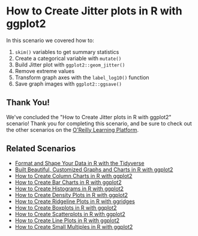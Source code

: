 # How to Create Jitter plots in R with ggplot2

In this scenario we covered how to:

1. `skim()` variables to get summary statistics
2. Create a categorical variable with `mutate()`
3. Build Jitter plot with `ggplot2::geom_jitter()`
4. Remove extreme values
5. Transform graph axes with the `label_log10()` function
4. Save graph images with `ggplot2::ggsave()`

## Thank You!

We've concluded the "How to Create Jitter plots in R with ggplot2" scenario! Thank you for completing this scenario, and be sure to check out the other scenarios on the [O'Reilly Learning Platform](https://learning.oreilly.com/).

## Related Scenarios

* [Format and Shape Your Data in R with the Tidyverse](https://learning.oreilly.com/scenarios/-/9781492079064)
* [Built Beautiful, Customized Graphs and Charts in R with ggplot2](https://learning.oreilly.com/scenarios/-/9781492079071)
* [How to Create Column Charts in R with ggplot2](https://learning.oreilly.com/scenarios/-/9781098107390)
* [How to Create Bar Charts in R with ggplot2](https://learning.oreilly.com/scenarios/-/9781492079088)
* [How to Create Histograms in R with ggplot2](https://learning.oreilly.com/scenarios/-/9781098107406)
* [How to Create Density Plots in R with ggplot2](https://learning.oreilly.com/scenarios/-/9781098107543)
* [How to Create Ridgeline Plots in R with ggridges](https://learning.oreilly.com/scenarios/-/9781098107550)
* [How to Create Boxplots in R with ggplot2](https://learning.oreilly.com/scenarios/-/9781098107437)
* [How to Create Scatterplots in R with ggplot2](https://learning.oreilly.com/scenarios/-/9781098107444)
* [How to Create Line Plots in R with ggplot2](https://learning.oreilly.com/scenarios/-/9781098107413)
* [How to Create Small Multiples in R with ggplot2](https://learning.oreilly.com/scenarios/-/9781098107741)
